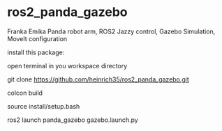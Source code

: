 # ros2_panda_gazebo
Franka Emika Panda robot arm, ROS2 Jazzy control, Gazebo Simulation, MoveIt configuration

install this package:

open terminal in you workspace directory

git clone https://github.com/heinrich35/ros2_panda_gazebo.git

colcon build

source install/setup.bash

ros2 launch panda_gazebo gazebo.launch.py
